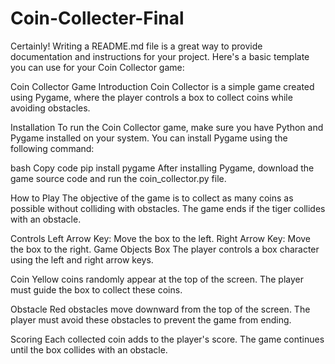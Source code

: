 # Coin-Collecter-Final
Certainly! Writing a README.md file is a great way to provide documentation and instructions for your project. Here's a basic template you can use for your Coin Collector game:

Coin Collector Game
Introduction
Coin Collector is a simple game created using Pygame, where the player controls a box to collect coins while avoiding obstacles.

Installation
To run the Coin Collector game, make sure you have Python and Pygame installed on your system. You can install Pygame using the following command:

bash
Copy code
pip install pygame
After installing Pygame, download the game source code and run the coin_collector.py file.

How to Play
The objective of the game is to collect as many coins as possible without colliding with obstacles. The game ends if the tiger collides with an obstacle.

Controls
Left Arrow Key: Move the box to the left.
Right Arrow Key: Move the box to the right.
Game Objects
Box
The player controls a box character using the left and right arrow keys.

Coin
Yellow coins randomly appear at the top of the screen. The player must guide the box to collect these coins.

Obstacle
Red obstacles move downward from the top of the screen. The player must avoid these obstacles to prevent the game from ending.

Scoring
Each collected coin adds to the player's score.
The game continues until the box collides with an obstacle.






